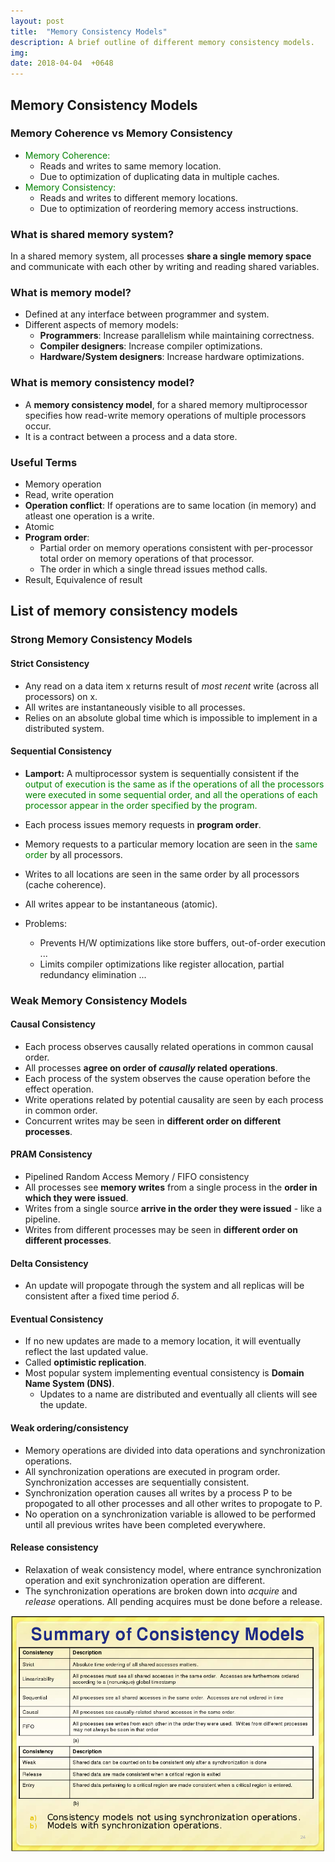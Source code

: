 ```yaml
---
layout: post
title:  "Memory Consistency Models"
description: A brief outline of different memory consistency models.
img:
date: 2018-04-04  +0648
---
```


Memory Consistency Models
-------------------------

### Memory Coherence vs Memory Consistency
+ <span style="color:green">Memory Coherence:</span>
	+ Reads and writes to same memory location.
	+ Due to optimization of duplicating data in multiple caches.
+ <span style="color:green">Memory Consistency:</span>
	+ Reads and writes to different memory locations.
	+ Due to optimization of reordering memory access instructions.

### What is shared memory system?
In a shared memory system, all processes **share a single memory space** and communicate with each other by writing and reading shared variables.

### What is memory model?
+ Defined at any interface between programmer and system.
+ Different aspects of memory models:
	+ **Programmers**: Increase parallelism while maintaining correctness.
	+ **Compiler designers**: Increase compiler optimizations.
	+ **Hardware/System designers**: Increase hardware optimizations.

### What is memory consistency model?
+ A **memory consistency model**, for a shared memory multiprocessor specifies how read-write memory operations of multiple processors occur.
+ It is a contract between a process and a data store.

### Useful Terms
+ Memory operation
+ Read, write operation
+ **Operation conflict**: If operations are to same location (in memory) and atleast one operation is a write.
+ Atomic
+ **Program order**:
	+ Partial order on memory operations consistent with per-processor total order on memory operations of that processor.
	+ The order in which a single thread issues method calls.
+ Result, Equivalence of result

## List of memory consistency models

### Strong Memory Consistency Models
#### Strict Consistency
+ Any read on a data item x returns result of *most recent* write (across all processors) on x.
+ All writes are instantaneously visible to all processes.
+ Relies on an absolute global time which is impossible to implement in a distributed system.

#### Sequential Consistency 
+ **Lamport:** A multiprocessor system is sequentially consistent if the <span style="color:green"> output of execution is the same as if the operations of all the processors were executed in some sequential order, and all the operations of each processor appear in the order specified by the program.</span>

+ Each process issues memory requests in **program order**.
+ Memory requests to a particular memory location are seen in the <span style="color:green">same order</span> by all processors.
+ Writes to all locations are seen in the same order by all processors (cache coherence).
+ All writes appear to be instantaneous (atomic).
+ Problems:
	+ Prevents H/W optimizations like store buffers, out-of-order execution ...
	+ Limits compiler optimizations like register allocation, partial redundancy elimination ...

### Weak Memory Consistency Models
#### Causal Consistency
+ Each process observes causally related operations in common causal order.
+ All processes **agree on order of *causally* related operations**.
+ Each process of the system observes the cause operation before the effect operation.
+ Write operations related by potential causality are seen by each process in common order. 
+ Concurrent writes may be seen in **different order on different processes**.

#### PRAM Consistency
+ Pipelined Random Access Memory / FIFO consistency
+ All processes see **memory writes** from a single process in the **order in which they were issued**.
+ Writes from a single source **arrive in the order they were issued** - like a pipeline.
+ Writes from different processes may be seen in **different order on different processes**.

#### Delta Consistency
+ An update will propogate through the system and all replicas will be consistent after a fixed time period $\delta$.

#### Eventual Consistency
+ If no new updates are made to a memory location, it will eventually reflect the last updated value.
+ Called **optimistic replication**.
+ Most popular system implementing eventual consistency is **Domain Name System (DNS)**.
	+ Updates to a name are distributed and eventually all clients will see the update.

#### Weak ordering/consistency
+ Memory operations are divided into data operations and synchronization operations.
+ All synchronization operations are executed in program order. Synchronization accesses are sequentially consistent.
+ Synchronization operation causes all writes by a process P to be propogated to all other processes and all other writes to propogate to P.
+ No operation on a synchronization variable is allowed to be performed until all previous writes have been completed everywhere.

#### Release consistency
+ Relaxation of weak consistency model, where entrance synchronization operation and exit synchronization operation are different.
+ The synchronization operations are broken down into *acquire* and *release* operations. All pending acquires must be done before a release.

![Summary of memory consistency models](../assets/images/consistency-summary.png)

